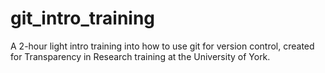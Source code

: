 # git_intro_training
A 2-hour light intro training into how to use git for version control, created for Transparency in Research training at the University of York.
